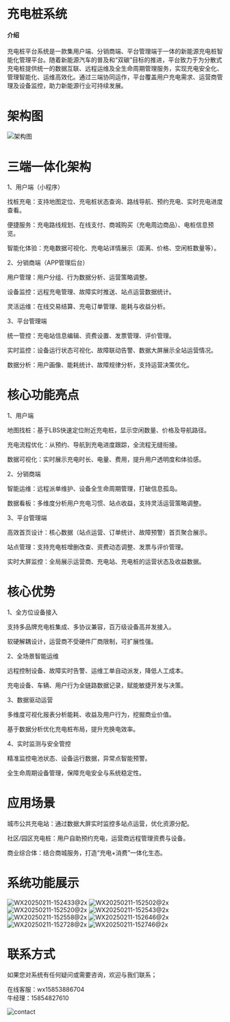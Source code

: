 # 充电桩系统

#### 介绍
充电桩平台系统是一款集用户端、分销商端、平台管理端于一体的新能源充电桩智能化管理平台。随着新能源汽车的普及和“双碳”目标的推进，平台致力于为分散式充电桩提供统一的数据互联、远程运维及全生命周期管理服务，实现充电安全化、管理智能化、运维高效化。通过三端协同运作，平台覆盖用户充电需求、运营商管理及设备监控，助力新能源行业可持续发展。

# 架构图
![架构图](https://github.com/user-attachments/assets/4ddde519-ecbd-4b29-a597-2144734fb022)

# 三端一体化架构

1、用户端（小程序）
 
找桩充电：支持地图定位、充电桩状态查询、路线导航、预约充电、实时充电进度查看。
 
便捷服务：充电路线规划、在线支付、商城购买（充电周边商品）、电桩信息预览。
 
智能化体验：充电数据可视化、充电站详情展示（距离、价格、空闲桩数量等）。
 
2、分销商端（APP管理后台）
 
用户管理：用户分组、行为数据分析、运营策略调整。
 
设备监控：远程充电管理、故障实时推送、站点运营数据统计。
 
灵活运维：在线交易结算、充电订单管理、能耗与收益分析。
 
3、平台管理端
 
统一管控：充电站信息编辑、资费设置、发票管理、评价管理。
 
实时监控：设备运行状态可视化、故障联动告警、数据大屏展示全站运营情况。
 
数据分析：用户画像、能耗统计、故障规律分析，支持运营决策优化。

# 核心功能亮点

1、用户端
 
地图找桩：基于LBS快速定位附近充电桩，显示空闲数量、价格及导航路径。
 
充电流程优化：从预约、导航到充电进度跟踪，全流程无缝衔接。
 
数据可视化：实时展示充电时长、电量、费用，提升用户透明度和体验感。
 
2、分销商端
 
智能运维：远程派单维护、设备全生命周期管理，打破信息孤岛。
 
数据看板：多维度分析用户充电习惯、站点收益，支持灵活运营策略调整。
 
3、平台管理端
 
高效首页设计：核心数据（站点运营、订单统计、故障预警）首页聚合展示。
 
站点管理：支持充电桩增删改查、资费动态调整、发票与评价管理。
 
实时大屏监控：全局展示运营商、充电站、充电桩的运营状态及收益数据。

# 核心优势

1、全方位设备接入
 
支持多品牌充电桩集成、多协议兼容，百万级设备高并发接入。
 
软硬解耦设计，运营商不受硬件厂商限制，可扩展性强。
 
2、全场景智能运维
 
远程控制设备、故障实时告警、运维工单自动派发，降低人工成本。
 
充电设备、车辆、用户行为全链路数据记录，赋能敏捷开发与决策。
 
3、数据驱动运营
 
多维度可视化报表分析能耗、收益及用户行为，挖掘商业价值。
 
基于数据分析优化充电桩布局，提升充换电效率。
 
4、实时监测与安全管控
 
精准监控电池状态、设备运行数据，异常点智能预警。
 
全生命周期设备管理，保障充电安全与系统稳定性。

# 应用场景

城市公共充电站：通过数据大屏实时监控多站点运营，优化资源分配。
 
社区/园区充电桩：用户自助预约充电，运营商远程管理资费与设备。
 
商业综合体：结合商城服务，打造“充电+消费”一体化生态。

# 系统功能展示

![WX20250211-152433@2x](https://github.com/user-attachments/assets/09970313-8ef3-4228-9407-1e9d76c6efc2)
![WX20250211-152502@2x](https://github.com/user-attachments/assets/27a0c8bd-fb32-4283-9d28-01cd411e0e53)
![WX20250211-152520@2x](https://github.com/user-attachments/assets/a9da406b-c6dc-489e-9cda-12c0e881700c)
![WX20250211-152543@2x](https://github.com/user-attachments/assets/d377d25d-ce7f-47fc-91fa-0653614d1c08)
![WX20250211-152558@2x](https://github.com/user-attachments/assets/a35ef074-dd38-4ae1-9856-3a3aeb0ec518)
![WX20250211-152646@2x](https://github.com/user-attachments/assets/01daef1d-720f-4c60-a40f-9be11afcf9a9)
![WX20250211-152728@2x](https://github.com/user-attachments/assets/a14900ef-2dba-4861-bab8-dcd1f94f6126)
![WX20250211-152746@2x](https://github.com/user-attachments/assets/b1ab79e7-8501-4544-8b57-ac5817e6c779)

# 联系方式

如果您对系统有任何疑问或需要咨询，欢迎与我们联系；

在线客服：wx15853886704  
牛经理：15854827610

![contact](https://github.com/user-attachments/assets/fe81fed8-0384-4d69-960e-4518001e6cd8)




